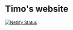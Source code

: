 # Timo's website


[![Netlify Status](https://api.netlify.com/api/v1/badges/dd2260f3-836c-43ba-bcd4-d1166b4db84b/deploy-status)](https://app.netlify.com/sites/timoflesch/deploys)
